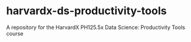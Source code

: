 # harvardx-ds-productivity-tools
A repository for the HarvardX PH125.5x Data Science: Productivity Tools course
